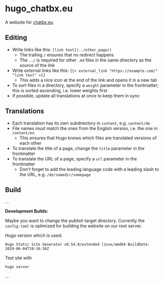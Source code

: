 # hugo_chatbx.eu

A website for [chatbx.eu](https://www.chatbx.eu/)

## Editing

* Write links like this: `[link text](../other_page/)`
	* The trailing `/` ensures that no redirect happens
	* The `../` is required for other `.md` files in the same directory as the source of the link
* Write external links like this: `{{< external_link "https://example.com/" "link text" >}}`
	* This adds a nice icon at the end of the link and opens it in a new tab
* To sort files in a directory, specify a `weight` parameter in the frontmatter; this is sorted ascending, i.e. lower weights first
* If possible, update all translations at once to keep them in sync

## Translations

* Each translation has its own subdirectory in `content`, e.g. `content/de`
* File names *must* match the ones from the English version, i.e. the one in `content/en`
	* This ensures that Hugo knows which files are translated versions of each other
* To translate the title of a page, change the `title` parameter in the frontmatter
* To translate the URL of a page, specify a `url` parameter in the frontmatter
	* Don't forget to add the leading language code with a leading slash to the URL, e.g. `/de/somedir/somepage`

## Build
...


**Development Builds:**

Maybe you want to change the publish target directory. Currently the `config.toml` is optimized for building the website on our root server. 

Hugo version which is used:

`Hugo Static Site Generator v0.54.0/extended linux/amd64 BuildDate: 2019-06-04T19:16:36Z`


Test site with
```
hugo server
```

...
